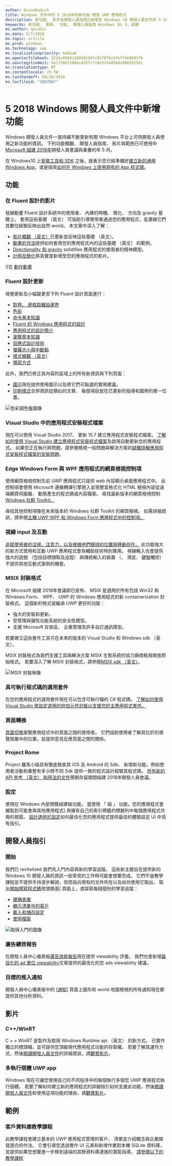 ```yaml
---
author: QuinnRadich
title: Windows 文件中的 5 2018年的新功能-開發 UWP 應用程式
description: 新功能、 影片及開發人員指南已新增至 Windows 10 開發人員文件的 5 2018年和 Microsoft 組建會議。
keywords: 新功能、 更新、 功能、 開發人員指南 Windows 10，5，組建
ms.author: quradic
ms.date: 5/7/2018
ms.topic: article
ms.prod: windows
ms.technology: uwp
ms.localizationpriority: medium
ms.openlocfilehash: 322bc056411095019dfc027078cbfef7de0883fb
ms.sourcegitcommit: 9a17266f208ec415fc718e5254d5b4c08835150c
ms.translationtype: MT
ms.contentlocale: zh-TW
ms.lasthandoff: 08/28/2018
ms.locfileid: "2887867"
---
```

# <a name="whats-new-in-the-windows-developer-docs-in-may-2018"></a>5 2018 Windows 開發人員文件中新增功能

Windows 開發人員文件一直持續不斷更新有關 Windows 平台上可供開發人員使用之新功能的資訊。 下列功能概觀、 開發人員指南、 影片與範例已可使用中[Microsoft 組建 2018年](https://www.microsoft.com/build)開發人員會議與重疊的年 5 月。

在 Windows10 上[安裝工具和 SDK](http://go.microsoft.com/fwlink/?LinkId=821431) 之後，就表示您已經準備好[建立新的通用 Windows App](../get-started/create-uwp-apps.md)，或是探索[如何在 Windows 上使用現有的 App 程式碼](../porting/index.md)。

## <a name="features"></a>功能

### <a name="motion-in-fluent-design"></a>在 Fluent 設計的影片

發展動畫 Fluent 設計系統中的使用者、 內建的時機、 簡化、 方向及 gravity 基礎上。 套用這些基礎 （英文） 可協助引導使用者通過您的應用程式，並連線它們其數位經驗反映出自然 world。 本文章中深入了解：

* [影片概觀 （英文）](../design/motion/index.md)已更新並反映這些基礎 （英文）。
* [動畫的作法](../design/motion/motion-in-practice.md)提供如何套用您的應用程式內的這些基礎 （英文） 的範例。
* [Directionality 和 gravity](../design/motion/directionality-and-gravity.md) solidifies 應用程式的使用者的精神模型。
* [計時及簡化](../design/motion/timing-and-easing.md)將真實度新增至您的應用程式的影片。

![在 [動作動畫](../design/motion/images/contextual.gif)

### <a name="fluent-design-updates"></a>Fluent 設計更新

視覺更新及小幅變更至下列 Fluent 設計頁面進行：

* [對齊、 邊框距離設邊界](../design/layout/alignment-margin-padding.md)
* [色彩](../design/style/color.md)
* [命令基本知識](../design/basics/commanding-basics.md)
* [Fluent 的 Windows 應用程式的設計](../design/fluent-design-system/index.md)
* [應用程式的設計簡介](../design/basics/design-and-ui-intro.md)
* [瀏覽基本知識](../design/basics/navigation-basics.md)
* [回應式設計技術](../design/layout/responsive-design.md)
* [螢幕大小與中斷點](../design/layout/screen-sizes-and-breakpoints-for-responsive-design.md)
* [樣式概觀 （英文)](../design/style/index.md)
* [撰寫方式](../design/style/writing-style.md)

此外，我們已修正其內容的區域上的所有新資訊與下列頁面：

* [圖示](../design/style/icons.md)現在提供使用圖示以及將它們可點選的實用建議。
* [印刷樣式](../design/style/typography.md)合併資訊從類似的文章、 每個項目放在已更新的指導和圖例的單一位置。

![色彩調色盤圖像](../design/style/images/color/accent-color-palette.svg)

### <a name="app-installer-files-in-visual-studio"></a>Visual Studio 中的應用程式安裝程式檔案

現在可以使用 Visual Studio 2017、 更新 15.7 建立應用程式安裝程式檔案。 [了解如何使用 Visual Studio 建立應用程式安裝程式檔案](../packaging/create-appinstallerfile-vs.md)及啟用自動更新您的應用程式。 如果您正在執行將問題，請參閱檢視一般問題與解決方案的[疑難排解應用程式安裝程式檔案的安裝問題](../packaging/troubleshoot-appinstaller-issues.md)。

### <a name="edge-webview-control-for-windows-forms-and-wpf-applications"></a>Edge Windows Form 與 WPF 應用程式的網頁檢視控制項

使用網頁檢視控制先前 UWP 應用程式只提供 web 內容顯示桌面應用程式中。 此控制項會使用 Microsoft 邊緣轉譯引擎嵌入呈現豐富格式化 HTML 檢視內容從遠端網頁伺服器、 動態產生的程式碼或內容檔案。 尋找最新版本的網頁檢視控制[Windows 社群 Toolkit。](https://docs.microsoft.com/windows/uwpcommunitytoolkit/)

尋找其他控制項像在未來版本的 Windows 社群 Toolkit 的網頁檢視。 如需詳細資訊，請參閱[主機 UWP WPF 和 Windows Form 應用程式中的控制項。](https://docs.microsoft.com/windows/uwp/xaml-platform/xaml-host-controls)

### <a name="gaze-input-and-interactions"></a>視線 input 及互動

[追蹤使用者的注視、注意力，以及根據他們眼球的位置與移動存在。](../design/input/gaze-interactions.md) 此功能強大的新方式使用和互動 UWP 應用程式會為輔助技術特別實用。 視線輸入也會提供強大的遊戲 （包括目標擷取及追蹤） 與傳統輸入的裝置 （、 滑鼠、 鍵盤觸控） 不提供其他互動式案例的機會。

### <a name="msix-packaging-format"></a>MSIX 封裝格式

在 Microsoft 組建 2018年會議即已宣佈、 MSIX 是適用於所有包括 Win32 和 Windows Form、 WPF、 UWP 的 Windows 應用程式的新 containerization 封裝格式。 這個新的格式是繼承 UWP 更好的功能：

* 強大的安裝和更新。 
* 受管理與彈性功能系統的安全性模型。
* 支援 Microsoft 存放區、 企業管理及許多自訂通訊模型。

若要建立這些套件工具可在未來的版本的 Visual Studio 和 Windows sdk （英文）。

MSIX 封裝格式為我們支援工具與解決方案 MSIX 生態系統的協力廠商輕易開放原始格式。 若要深入了解 MSIX 封裝格式，請參閱[MSIX sdk （英文）](https://github.com/Microsoft/msix-packaging)。 

![MSIX 封裝映像](images/msix.png)

### <a name="optional-packages-with-executable-code"></a>具可執行程式碼的選用套件

在您的應用程式的選用套件現在可以包含可執行檔的 C# 程式碼。 [了解如何使用 Visual Studio 來設定選用的附加元件封裝以支援您的主應用程式套件。](../packaging/optional-packages-with-executable-code.md)

### <a name="page-transitions"></a>頁面轉換

[頁面切換](../design/motion/page-transitions.md)瀏覽應用程式中的頁面之間的使用者。 它們協助使用者了解其位於的導覽階層中的位置，並提供意見反應頁面之間的關係。

### <a name="project-rome"></a>Project Rome

Project 羅馬小組具有徹底檢查其 iOS 及 Android 的 Sdk、 新增新功能，例如使用者活動和重整有多少跨不同 Sdk 提供一致的程式設計經驗其程式碼。 [所有新的 API 參考 （英文） 和用法的文件](https://docs.microsoft.com/windows/project-rome/)預期存留期間組建 2018年開發人員會議。

### <a name="sets"></a>設定

使用在 Windows 內部預覽組建組功能。 當使用 「 組 」 功能，您的應用程式會繪製到可能會與其他應用程式] 與擁有自己的索引標籤的標題列中每個應用程式共用的視窗。 [設計適用於設定](../design/shell/design-for-sets.md)如何最佳化您的應用程式提供最佳的體驗設定 UI 中具有指引。

## <a name="developer-guidance"></a>開發人員指引

### <a name="get-started"></a>開始

我們已 revitalized 我們先入門內容與新的學習追蹤。 這些新主題旨在提供新的 Windows 10 開發人員的資訊一些常見的工作時可能會想要完成。 它們不是教學課程並不提供手持逐步解說，但而指向現有的文件所在以及如何使用它取出。 取出[開始撰寫程式碼](../get-started/create-uwp-apps.md)改頭換面] 頁面上，或探索每個個別的學習追蹤：

* [建構表單](../get-started/construct-form-learning-track.md)
* [顯示清單中的客戶](../get-started/display-customers-in-list-learning-track.md)
* [載入和儲存設定](../get-started/settings-learning-track.md)
* [使用檔案](../get-started/fileio-learning-track.md)

![取得入門的圖像](../get-started/images/build-your-app.png)

### <a name="advertising-performance-report"></a>廣告績效報告

在開發人員中心儀表板[廣告效能報告](../publish/advertising-performance-report.md)現在提供 viewability 評量。 我們也會新增[最佳化的 ad 單位 viewability](../monetize/optimize-ad-unit-viewability.md)文章提供的最佳化的您 ads viewability 建議。

### <a name="targeted-push-notifications"></a>目標的推入通知

開發人員中心儀表板中的 [[通知](../publish/send-push-notifications-to-your-apps-customers.md)] 頁面上圖形和 world 地圖檢視的所有通知現在都提供其他分析資料。

## <a name="videos"></a>影片

### <a name="cwinrt"></a>C++/WinRT

C + + WinRT 是製作及取用 Windows Runtime api （英文） 的新方式。 已實作獨立的標頭檔，並可提供您頂級現代應用程式功能的存取權。 若要了解其運作方式，然後[閱讀開發人員文件](../cpp-and-winrt-apis/index.md)的詳細資訊，請[觀賞影片](https://www.youtube.com/watch?v=TLSul1XxppA&feature=youtu.be)。

### <a name="multi-instance-uwp-apps"></a>多執行個體 UWP app

Windows 現在可讓您使用自己的不同程序中的每個執行多個您 UWP 應用程式執行個體。 若要了解如何建立新的應用程式的詳細指引如何支援此功能，然後[閱讀開發人員文件](../launch-resume/multi-instance-uwp.md)和使用這項功能的理由，請[觀賞影片](https://www.youtube.com/watch?v=clnnf4cigd0&feature=youtu.be)。

## <a name="samples"></a>範例

### <a name="customer-database-tutorial"></a>客戶資料庫教學課程

此教學課程會建立基本的 UWP 應用程式管理的客戶、 清單並介紹概念與企業開發適合的作法。 它會引導您透過實作 UI 元素和新增作業對本機 SQLite 資料庫，並提供如果您想要進一步移到遠端的其餘資料庫連接的寬鬆指導。 [請參閱以下的教學課程](../enterprise/customer-database-tutorial.md)